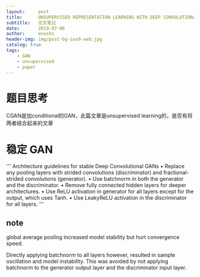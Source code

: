 ```yaml
---
layout:     post
title:      UNSUPERVISED REPRESENTATION LEARNING WITH DEEP CONVOLUTIONAL GENERATIVE ADVERSARIAL NETWORKS
subtitle:   论文笔记
date:       2019-07-06
author:     enoshx
header-img: img/post-bg-ios9-web.jpg
catalog: true
tags:
    - GAN
    - unsupervised
    - paper
---
```


# 题目思考

CGAN是加conditional的GAN，此篇文章是unsupervised learning的，是否有将两者结合起来的文章


# 稳定 GAN
'''
Architecture guidelines for stable Deep Convolutional GANs 
• Replace any pooling layers with strided convolutions (discriminator) and fractional-strided convolutions (generator).
• Use batchnorm in both the generator and the discriminator. 
• Remove fully connected hidden layers for deeper architectures. 
• Use ReLU activation in generator for all layers except for the output, which uses Tanh. 
• Use LeakyReLU activation in the discriminator for all layers.
'''
## note
global average pooling increased model stability but hurt convergence speed.

Directly applying batchnorm to all layers however, resulted in sample oscillation and model instability. This was avoided by not applying batchnorm to the generator output layer and the discriminator input layer.